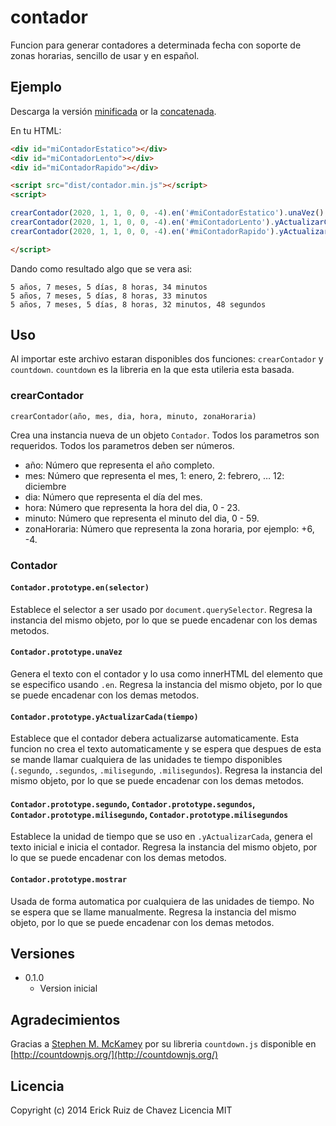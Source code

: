 contador
========

Funcion para generar contadores a determinada fecha con soporte de zonas horarias, sencillo de usar y en español.

Ejemplo
---

Descarga la versión [minificada][min] or la [concatenada][max].

[min]: https://raw.github.com/erickrdch/contador/master/dist/contador.min.js
[max]: https://raw.github.com/erickrdch/contador/master/dist/contador.js

En tu HTML:

```html
<div id="miContadorEstatico"></div>
<div id="miContadorLento"></div>
<div id="miContadorRapido"></div>

<script src="dist/contador.min.js"></script>
<script>

crearContador(2020, 1, 1, 0, 0, -4).en('#miContadorEstatico').unaVez();
crearContador(2020, 1, 1, 0, 0, -4).en('#miContadorLento').yActualizarCada(60).segundos();
crearContador(2020, 1, 1, 0, 0, -4).en('#miContadorRapido').yActualizarCada(100).milisegundos();

</script>
```

Dando como resultado algo que se vera asi:

```
5 años, 7 meses, 5 días, 8 horas, 34 minutos
5 años, 7 meses, 5 días, 8 horas, 33 minutos
5 años, 7 meses, 5 días, 8 horas, 32 minutos, 48 segundos
```

Uso
---

Al importar este archivo estaran disponibles dos funciones: `crearContador` y `countdown`. `countdown` es la libreria en la que esta utileria esta basada.

### crearContador

`crearContador(año, mes, dia, hora, minuto, zonaHoraria)`

Crea una instancia nueva de un objeto `Contador`. Todos los parametros son requeridos. Todos los parametros deben ser números.

- año: Número que representa el año completo.
- mes: Número que representa el mes, 1: enero, 2: febrero, … 12: diciembre
- dia: Número que representa el día del mes.
- hora: Número que representa la hora del dia, 0 - 23.
- minuto: Número que representa el minuto del dia, 0 - 59.
- zonaHoraria: Número que representa la zona horaria, por ejemplo: +6, -4.

### Contador

#### `Contador.prototype.en(selector)`

Establece el selector a ser usado por `document.querySelector`. Regresa la instancia del mismo objeto, por lo que se puede encadenar con los demas metodos.

#### `Contador.prototype.unaVez`

Genera el texto con el contador y lo usa como innerHTML del elemento que se especifico usando `.en`. Regresa la instancia del mismo objeto, por lo que se puede encadenar con los demas metodos.

#### `Contador.prototype.yActualizarCada(tiempo)`

Establece que el contador debera actualizarse automaticamente. Esta funcion no crea el texto automaticamente y se espera que despues de esta se mande llamar cualquiera de las unidades te tiempo disponibles (`.segundo`, `.segundos`, `.milisegundo`, `.milisegundos`). Regresa la instancia del mismo objeto, por lo que se puede encadenar con los demas metodos.

#### `Contador.prototype.segundo`, `Contador.prototype.segundos`, `Contador.prototype.milisegundo`, `Contador.prototype.milisegundos`

Establece la unidad de tiempo que se uso en `.yActualizarCada`, genera el texto inicial e inicia el contador. Regresa la instancia del mismo objeto, por lo que se puede encadenar con los demas metodos.

#### `Contador.prototype.mostrar`

Usada de forma automatica por cualquiera de las unidades de tiempo. No se espera que se llame manualmente. Regresa la instancia del mismo objeto, por lo que se puede encadenar con los demas metodos.


Versiones
---------

- 0.1.0
    - Version inicial


Agradecimientos
---------------

Gracias a [Stephen M. McKamey](http://stephen.mckamey.com/) por su libreria `countdown.js` disponible en [http://countdownjs.org/](http://countdownjs.org/)


Licencia
--------

Copyright (c) 2014 Erick Ruiz de Chavez
Licencia MIT
